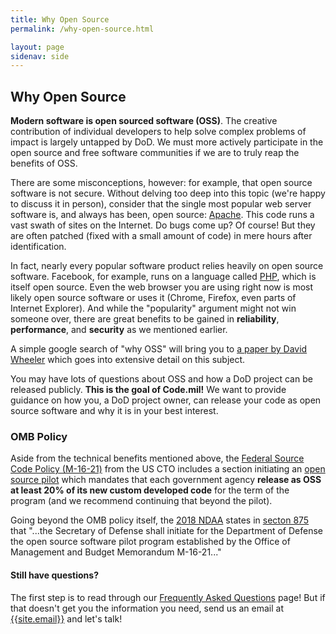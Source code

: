 ```yaml
---
title: Why Open Source
permalink: /why-open-source.html

layout: page
sidenav: side
---
```


## Why Open Source

**Modern software is open sourced software (OSS)**. The creative contribution of individual developers to help solve complex problems of impact is largely untapped by DoD. We must more actively participate in the open source and free software communities if we are to truly reap the benefits of OSS.

There are some misconceptions, however: for example, that open source software is not secure. Without delving too deep into this topic (we're happy to discuss it in person), consider that the single most popular web server software is, and always has been, open source: [Apache](https://www.apache.org/). This code runs a vast swath of sites on the Internet. Do bugs come up? Of course! But they are often patched (fixed with a small amount of code) in mere hours after identification.

In fact, nearly every popular software product relies heavily on open source software. Facebook, for example, runs on a language called [PHP](https://secure.php.net/), which is itself open source. Even the web browser you are using right now is most likely open source software or uses it (Chrome, Firefox, even parts of Internet Explorer). And while the "popularity" argument might not win someone over, there are great benefits to be gained in **reliability**, **performance**, and **security** as we mentioned earlier.

A simple google search of "why OSS" will bring you to [a paper by David Wheeler](https://www.dwheeler.com/oss_fs_why.html) which goes into extensive detail on this subject.

You may have lots of questions about OSS and how a DoD project can be released publicly. **This is the goal of Code.mil!** We want to provide guidance on how you, a DoD project owner, can release your code as open source software and why it is in your best interest.

### OMB Policy

Aside from the technical benefits mentioned above, the [Federal Source Code Policy (M-16-21)](https://code.gov/#/policy-guide/policy/introduction) from the US CTO includes a section initiating an [open source pilot](https://code.gov/#/policy-guide/policy/open-source) which mandates that each government agency **release as OSS at least 20% of its new custom developed code** for the term of the program (and we recommend continuing that beyond the pilot).

Going beyond the OMB policy itself, the [2018 NDAA](https://www.congress.gov/bill/115th-congress/house-bill/2810/text) states in [secton 875](https://www.congress.gov/bill/115th-congress/house-bill/2810/text#toc-H085810BEC6434028988553F08918929F) that "...the Secretary of Defense shall initiate for the Department of Defense the open source software pilot program established by the Office of Management and Budget Memorandum M-16-21..."

<section class='usa-alert usa-alert-info'>
  <article class='usa-alert-body'>
    <h4 class='usa-alert-heading'>Still have questions?</h4>
    <p class='usa-alert-text'>
      The first step is to read through our <a href="/frequently-asked-questions.html">Frequently Asked Questions</a> page! But if that doesn't get you the information you need, send us an email at <a href='mailto:{{site.email}}'>{{site.email}}</a> and let's talk!
    </p>
  </article>
</section>
